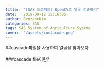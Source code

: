 ```yaml
---
title:  "[SAS 프로젝트] OpenCV로 얼굴 검출하기" 
date:   2019-09-12 12:16:05 
author: BenzeneKim 
categories: SAS 
tags: SAS System_of_Agriculture_Systme 
cover:  "/assets/instacode.png" 
---
```


##cascade파일을 사용하여 얼굴을 찾아보자
<br>
<br>
###cascade file이란? 
